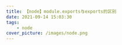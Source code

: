 ```yaml
---
title: 【node】module.exports与exports的区别
date: 2021-09-14 15:03:30
tags:
    - node
cover_picture: /images/node.png
---
```

